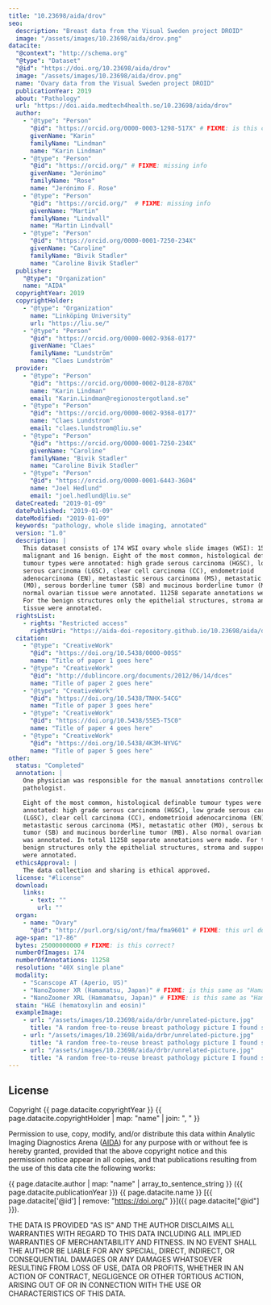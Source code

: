 ```yaml
---
title: "10.23698/aida/drov"
seo:
  description: "Breast data from the Visual Sweden project DROID"
  image: "/assets/images/10.23698/aida/drov.png"
datacite:
  "@context": "http://schema.org"
  "@type": "Dataset"
  "@id": "https://doi.org/10.23698/aida/drov"
  image: "/assets/images/10.23698/aida/drov.png"
  name: "Ovary data from the Visual Sweden project DROID"
  publicationYear: 2019
  about: "Pathology"
  url: "https://doi.aida.medtech4health.se/10.23698/aida/drov"
  author:
    - "@type": "Person"
      "@id": "https://orcid.org/0000-0003-1298-517X" # FIXME: is this correct?
      givenName: "Karin"
      familyName: "Lindman"
      name: "Karin Lindman"
    - "@type": "Person"
      "@id": "https://orcid.org/" # FIXME: missing info
      givenName: "Jerónimo"
      familyName: "Rose"
      name: "Jerónimo F. Rose"
    - "@type": "Person"
      "@id": "https://orcid.org/"  # FIXME: missing info
      givenName: "Martin"
      familyName: "Lindvall"
      name: "Martin Lindvall"
    - "@type": "Person"
      "@id": "https://orcid.org/0000-0001-7250-234X"
      givenName: "Caroline"
      familyName: "Bivik Stadler"
      name: "Caroline Bivik Stadler"
  publisher:
    "@type": "Organization"
    name: "AIDA"
  copyrightYear: 2019
  copyrightHolder:
    - "@type": "Organization"
      name: "Linköping University"
      url: "https://liu.se/"
    - "@type": "Person"
      "@id": "https://orcid.org/0000-0002-9368-0177"
      givenName: "Claes"
      familyName: "Lundström"
      name: "Claes Lundström"
  provider:
    - "@type": "Person"
      "@id": "https://orcid.org/0000-0002-0128-870X"
      name: "Karin Lindman"
      email: "Karin.Lindman@regionostergotland.se"
    - "@type": "Person"
      "@id": "https://orcid.org/0000-0002-9368-0177"
      name: "Claes Lundstrom"
      email: "claes.lundstrom@liu.se"
    - "@type": "Person"
      "@id": "https://orcid.org/0000-0001-7250-234X"
      givenName: "Caroline"
      familyName: "Bivik Stadler"
      name: "Caroline Bivik Stadler"
    - "@type": "Person"
      "@id": "https://orcid.org/0000-0001-6443-3604"
      name: "Joel Hedlund"
      email: "joel.hedlund@liu.se"
  dateCreated: "2019-01-09"
  datePublished: "2019-01-09"
  dateModified: "2019-01-09"
  keywords: "pathology, whole slide imaging, annotated"
  version: "1.0"
  description: |
    This dataset consists of 174 WSI ovary whole slide images (WSI): 158
    malignant and 16 benign. Eight of the most common, histological definable
    tumour types were annotated: high grade serous carcinoma (HGSC), low grade
    serous carcinoma (LGSC), clear cell carcinoma (CC), endometrioid
    adenocarcinoma (EN), metastastic serous carcinoma (MS), metastatic other
    (MO), serous borderline tumor (SB) and mucinous borderline tumor (MB). Also
    normal ovarian tissue were annotated. 11258 separate annotations were made.
    For the benign structures only the epithelial structures, stroma and support
    tissue were annotated.
  rightsList:
    - rights: "Restricted access"
      rightsUri: "https://aida-doi-repository.github.io/10.23698/aida/drov#license"
  citation:
    - "@type": "CreativeWork"
      "@id": "https://doi.org/10.5438/0000-00SS"
      name: "Title of paper 1 goes here"
    - "@type": "CreativeWork"
      "@id": "http://dublincore.org/documents/2012/06/14/dces"
      name: "Title of paper 2 goes here"
    - "@type": "CreativeWork"
      "@id": "https://doi.org/10.5438/TNHX-54CG"
      name: "Title of paper 3 goes here"
    - "@type": "CreativeWork"
      "@id": "https://doi.org/10.5438/55E5-T5C0"
      name: "Title of paper 4 goes here"
    - "@type": "CreativeWork"
      "@id": "https://doi.org/10.5438/4K3M-NYVG"
      name: "Title of paper 5 goes here"
other:
  status: "Completed"
  annotation: |
    One physician was responsible for the manual annotations controlled by a second
    pathologist.

    Eight of the most common, histological definable tumour types were
    annotated: high grade serous carcinoma (HGSC), low grade serous carcinoma
    (LGSC), clear cell carcinoma (CC), endometrioid adenocarcinoma (EN),
    metastastic serous carcinoma (MS), metastatic other (MO), serous borderline
    tumor (SB) and mucinous borderline tumor (MB). Also normal ovarian tissue
    was annotated. In total 11258 separate annotations were made. For the
    benign structures only the epithelial structures, stroma and support tissue
    were annotated.
  ethicsApproval: |
    The data collection and sharing is ethical approved.
  license: "#license"
  download:
    links:
      - text: ""
        url: ""
  organ:
    - name: "Ovary"
      "@id": "http://purl.org/sig/ont/fma/fma9601" # FIXME: this url doesn't work. What's a good ontology to use anyway?
  age-span: "17-86"
  bytes: 25000000000 # FIXME: is this correct?
  numberOfImages: 174
  numberOfAnnotations: 11258
  resolution: "40X single plane"
  modality:
    - "Scanscope AT (Aperio, US)"
    - "NanoZoomer XR (Hamamatsu, Japan)" # FIXME: is this same as "Hamamatsu NanoZoomer-XR C12000 series 2013"?
    - "NanoZoomer XRL (Hamamatsu, Japan)" # FIXME: is this same as "Hamamatsu NanoZoomer 2.0 HT C9600 series 2013"
  stain: "H&E (hematoxylin and eosin)"
  exampleImage:
    - url: "/assets/images/10.23698/aida/drbr/unrelated-picture.jpg"
      title: "A random free-to-reuse breast pathology picture I found somewhere."
    - url: "/assets/images/10.23698/aida/drbr/unrelated-picture.jpg"
      title: "A random free-to-reuse breast pathology picture I found somewhere."
    - url: "/assets/images/10.23698/aida/drbr/unrelated-picture.jpg"
      title: "A random free-to-reuse breast pathology picture I found somewhere."
---
```

## License
Copyright {{ page.datacite.copyrightYear }} {{ page.datacite.copyrightHolder | map: "name" |  join: ", " }}

Permission to use, copy, modify, and/or distribute this data within Analytic
Imaging Diagnostics Arena ([AIDA](https://medtech4health.se/aida)) for any
purpose with or without fee is hereby granted, provided that the above copyright
notice and this permission notice appear in all copies, and that publications
resulting from the use of this data cite the following works:

{{ page.datacite.author | map: "name" | array_to_sentence_string }} ({{ page.datacite.publicationYear }}) {{ page.datacite.name }} [{{ page.datacite['@id'] | remove: "https://doi.org/" }}]({{ page.datacite["@id"] }}).

THE DATA IS PROVIDED "AS IS" AND THE AUTHOR DISCLAIMS ALL WARRANTIES WITH REGARD
TO THIS DATA INCLUDING ALL IMPLIED WARRANTIES OF MERCHANTABILITY AND FITNESS. IN
NO EVENT SHALL THE AUTHOR BE LIABLE FOR ANY SPECIAL, DIRECT, INDIRECT, OR
CONSEQUENTIAL DAMAGES OR ANY DAMAGES WHATSOEVER RESULTING FROM LOSS OF USE, DATA
OR PROFITS, WHETHER IN AN ACTION OF CONTRACT, NEGLIGENCE OR OTHER TORTIOUS
ACTION, ARISING OUT OF OR IN CONNECTION WITH THE USE OR CHARACTERISTICS OF THIS
DATA.
